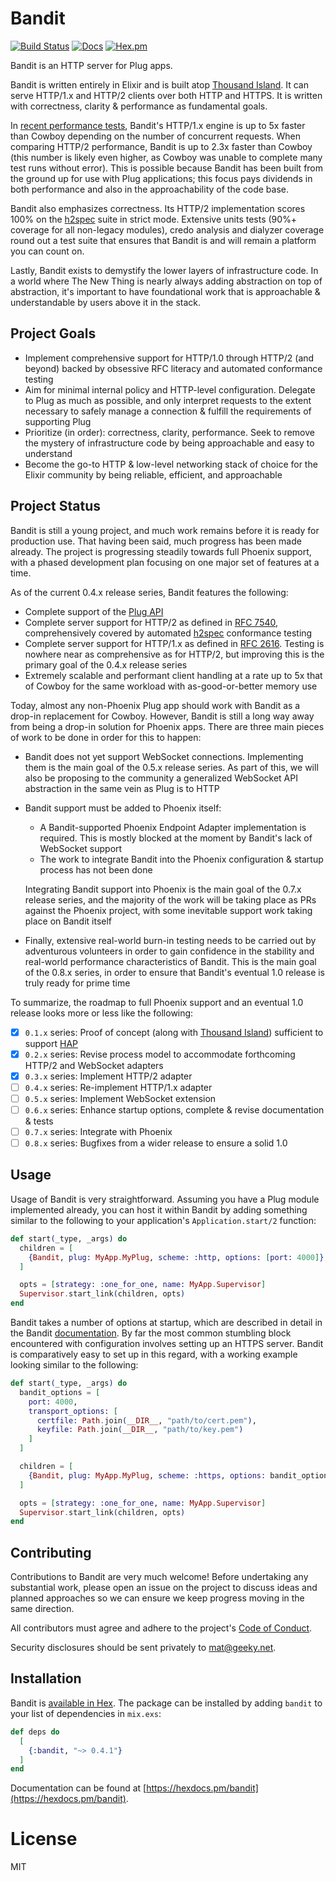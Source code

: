 # Bandit

[![Build Status](https://github.com/mtrudel/bandit/workflows/Elixir%20CI/badge.svg)](https://github.com/mtrudel/bandit/actions)
[![Docs](https://img.shields.io/badge/api-docs-green.svg?style=flat)](https://hexdocs.pm/bandit)
[![Hex.pm](https://img.shields.io/hexpm/v/bandit.svg?style=flat&color=blue)](https://hex.pm/packages/bandit)

Bandit is an HTTP server for Plug apps.

Bandit is written entirely in Elixir and is built atop [Thousand
Island](https://github.com/mtrudel/thousand_island). It can serve HTTP/1.x and HTTP/2 clients over
both HTTP and HTTPS. It is written with correctness, clarity & performance as fundamental goals.

In [recent performance
tests](https://github.com/mtrudel/network_benchmark/blob/0b18a9b299b9619c38d2a70ab967831565121d65/benchmarks-09-2021.pdf),
Bandit's HTTP/1.x engine is up to 5x faster than Cowboy depending on the number of concurrent
requests. When comparing HTTP/2 performance, Bandit is up to 2.3x faster than Cowboy (this number
is likely even higher, as Cowboy was unable to complete many test runs without error). This is
possible because Bandit has been built from the ground up for use with Plug applications; this
focus pays dividends in both performance and also in the approachability of the code base.

Bandit also emphasizes correctness. Its HTTP/2 implementation scores 100% on the
[h2spec](https://github.com/summerwind/h2spec) suite in strict mode. Extensive units tests
(90%+ coverage for all non-legacy modules), credo analysis and dialyzer coverage round out a test suite that
ensures that Bandit is and will remain a platform you can count on.

Lastly, Bandit exists to demystify the lower layers of infrastructure code. In a world where
The New Thing is nearly always adding abstraction on top of abstraction, it's important to have
foundational work that is approachable & understandable by users above it in the stack.

## Project Goals

* Implement comprehensive support for HTTP/1.0 through HTTP/2 (and beyond) backed by obsessive RFC
  literacy and automated conformance testing
* Aim for minimal internal policy and HTTP-level configuration. Delegate to Plug as much as
  possible, and only interpret requests to the extent necessary to safely manage a connection
  & fulfill the requirements of supporting Plug
* Prioritize (in order): correctness, clarity, performance. Seek to remove the mystery of
  infrastructure code by being approachable and easy to understand
* Become the go-to HTTP & low-level networking stack of choice for the Elixir community by being
  reliable, efficient, and approachable

## Project Status

Bandit is still a young project, and much work remains before it is ready for production use. That
having been said, much progress has been made already. The project is progressing steadily
towards full Phoenix support, with a phased development plan focusing on one major set of features
at a time.

As of the current 0.4.x release series, Bandit features the following:

* Complete support of the [Plug API](https://github.com/elixir-plug/plug)
* Complete server support for HTTP/2 as defined in [RFC
  7540](https://datatracker.ietf.org/doc/html/rfc7540), comprehensively covered by automated
  [h2spec](https://github.com/summerwind/h2spec) conformance testing
* Complete server support for HTTP/1.x as defined in [RFC
  2616](https://datatracker.ietf.org/doc/html/rfc2616). Testing is nowhere near as comprehensive
  as for HTTP/2, but improving this is the primary goal of the 0.4.x release series
* Extremely scalable and performant client handling at a rate up to 5x that of Cowboy for the same
  workload with as-good-or-better memory use

Today, almost any non-Phoenix Plug app should work with Bandit as a drop-in replacement for
Cowboy. However, Bandit is still a long way away from being a drop-in solution for Phoenix apps.
There are three main pieces of work to be done in order for this to happen:

* Bandit does not yet support WebSocket connections. Implementing them is the main goal of the
  0.5.x release series. As part of this, we will also be proposing to the community a generalized
  WebSocket API abstraction in the same vein as Plug is to HTTP
* Bandit support must be added to Phoenix itself:
    * A Bandit-supported Phoenix Endpoint Adapter implementation is required. This is mostly
      blocked at the moment by Bandit's lack of WebSocket support
    * The work to integrate Bandit into the Phoenix configuration & startup process has not been done

  Integrating Bandit support into Phoenix is the main goal of the 0.7.x release series, and the majority of the
  work will be taking place as PRs against the Phoenix project, with some inevitable support work
  taking place on Bandit itself
* Finally, extensive real-world burn-in testing needs to be carried out by adventurous volunteers in
  order to gain confidence in the stability and real-world performance characteristics of Bandit.
  This is the main goal of the 0.8.x series, in order to ensure that Bandit's eventual 1.0 release
  is truly ready for prime time

To summarize, the roadmap to full Phoenix support and an eventual 1.0 release looks more or less
like the following:

* [x] `0.1.x` series: Proof of concept (along with [Thousand
  Island](https://github.com/mtrudel/thousand_island)) sufficient to support
  [HAP](https://github.com/mtrudel/hap)
* [x] `0.2.x` series: Revise process model to accommodate forthcoming HTTP/2 and WebSocket
  adapters
* [x] `0.3.x` series: Implement HTTP/2 adapter
* [ ] `0.4.x` series: Re-implement HTTP/1.x adapter
* [ ] `0.5.x` series: Implement WebSocket extension
* [ ] `0.6.x` series: Enhance startup options, complete & revise documentation & tests
* [ ] `0.7.x` series: Integrate with Phoenix
* [ ] `0.8.x` series: Bugfixes from a wider release to ensure a solid 1.0

## Usage

Usage of Bandit is very straightforward. Assuming you have a Plug module implemented already, you can
host it within Bandit by adding something similar to the following to your application's
`Application.start/2` function:

```elixir
def start(_type, _args) do
  children = [
    {Bandit, plug: MyApp.MyPlug, scheme: :http, options: [port: 4000]}
  ]

  opts = [strategy: :one_for_one, name: MyApp.Supervisor]
  Supervisor.start_link(children, opts)
end
```

Bandit takes a number of options at startup, which are described in detail in the Bandit
[documentation](https://hexdocs.pm/bandit/Bandit.html). By far the most common stumbling block
encountered with configuration involves setting up an HTTPS server. Bandit is comparatively easy
to set up in this regard, with a working example looking similar to the following:

```elixir
def start(_type, _args) do
  bandit_options = [
    port: 4000,
    transport_options: [
      certfile: Path.join(__DIR__, "path/to/cert.pem"),
      keyfile: Path.join(__DIR__, "path/to/key.pem")
    ]
  ]

  children = [
    {Bandit, plug: MyApp.MyPlug, scheme: :https, options: bandit_options}
  ]

  opts = [strategy: :one_for_one, name: MyApp.Supervisor]
  Supervisor.start_link(children, opts)
end
```

## Contributing

Contributions to Bandit are very much welcome! Before undertaking any substantial work, please
open an issue on the project to discuss ideas and planned approaches so we can ensure we keep
progress moving in the same direction.

All contributors must agree and adhere to the project's [Code of
Conduct](https://github.com/mtrudel/bandit/blob/main/CODE_OF_CONDUCT.md).

Security disclosures should be sent privately to mat@geeky.net.

## Installation

Bandit is [available in Hex](https://hex.pm/docs/publish). The package can be installed
by adding `bandit` to your list of dependencies in `mix.exs`:

```elixir
def deps do
  [
    {:bandit, "~> 0.4.1"}
  ]
end
```

Documentation can be found at [https://hexdocs.pm/bandit](https://hexdocs.pm/bandit).

# License

MIT
